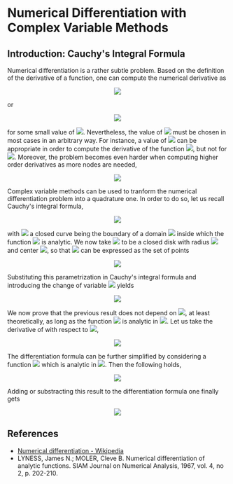 # Numerical Differentiation with Complex Variable Methods

## Introduction: Cauchy's Integral Formula

Numerical differentiation is a rather subtle problem. Based on the definition of the derivative of a function, one can compute the numerical derivative as

<p align="center">
  <img src="https://latex.codecogs.com/gif.latex?f%5E%5Cprime%20%5Cleft%28%20x%20%5Cright%29%20%3D%20%5Cfrac%7Bf%20%5Cleft%28%20x%20&plus;%20h%20%5Cright%29%20-%20f%20%5Cleft%28%20x%20%5Cright%29%7D%7Bh%7D%20&plus;%20%5Cmathcal%7BO%7D%20%5Cleft%28%20h%5E2%20%5Cright%29%2C">
</p>

or

<p align="center">
  <img src="https://latex.codecogs.com/gif.latex?f%5E%5Cprime%20%5Cleft%28%20x%20%5Cright%29%20%3D%20%5Cfrac%7Bf%20%5Cleft%28%20x%20&plus;%20h%20%5Cright%29%20-%20f%20%5Cleft%28%20x%20-%20h%20%5Cright%29%7D%7B2%20h%7D%20&plus;%20%5Cmathcal%7BO%7D%20%5Cleft%28%20h%5E3%20%5Cright%29%2C">
</p>

for some small value of <img src="https://latex.codecogs.com/gif.latex?h">. Nevertheless, the value of <img src="https://latex.codecogs.com/gif.latex?h"> must be chosen in most cases in an arbitrary way. For instance, a value of <img src="https://latex.codecogs.com/gif.latex?10%5E%7B-3%7D"> can be appropriate in order to compute the derivative of the function <img src="https://latex.codecogs.com/gif.latex?%5Csin%20x">, but not for <img src="https://latex.codecogs.com/gif.latex?%5Csin%20%5Cleft%28%2010%5E5%20x%20%5Cright%29">. Moreover, the problem becomes even harder when computing higher order derivatives as more nodes are needed,

<p align="center">
  <img src="https://latex.codecogs.com/gif.latex?f%5E%7B%5Cprime%20%5Cprime%7D%20%5Cleft%28%20x%20%5Cright%29%20%3D%20%5Cfrac%7Bf%20%5Cleft%28%20x%20&plus;%20h%20%5Cright%29%20&plus;%20f%20%5Cleft%28%20x%20-%20h%20%5Cright%29%20-%202%20f%20%5Cleft%28%20x%20%5Cright%29%7D%7Bh%5E2%7D%20&plus;%20%5Cmathcal%7BO%7D%20%5Cleft%28%20h%5E4%20%5Cright%29.">
</p>

Complex variable methods can be used to tranform the numerical differentiation problem into a quadrature one. In order to do so, let us recall Cauchy's integral formula,

<p align="center">
  <img src="https://latex.codecogs.com/gif.latex?f%5E%7B%5Cleft%28%20n%20%5Cright%29%7D%20%5Cleft%28%20z_0%20%5Cright%29%20%3D%20%5Cfrac%7Bn%21%7D%7B2%20%5Cpi%20i%7D%20%5Coint_%7B%5Cgamma%7D%20%5Cfrac%7Bf%20%5Cleft%28%20z%20%5Cright%29%7D%7B%5Cleft%28%20z%20-%20z_0%20%5Cright%29%5E%7Bn&plus;1%7D%7D%20%5Cmathrm%7Bd%7Dz%2C">
</p>

with <img src="https://latex.codecogs.com/gif.latex?%5Cgamma"> a closed curve being the boundary of a domain <img src="https://latex.codecogs.com/gif.latex?D"> inside which the function <img src="https://latex.codecogs.com/gif.latex?f%20%5Cleft%28%20z%20%5Cright%29%3A%20%5Cmathbb%7BC%7D%20%5Crightarrow%20%5Cmathbb%7BC%7D"> is analytic. We now take <img src="https://latex.codecogs.com/gif.latex?D_r"> to be a closed disk with radius <img src="https://latex.codecogs.com/gif.latex?r"> and center <img src="https://latex.codecogs.com/gif.latex?z_0">, so that <img src="https://latex.codecogs.com/gif.latex?%5Cgamma"> can be expressed as the set of points 

<p align="center">
  <img src="https://latex.codecogs.com/gif.latex?z%20%3D%20z_0%20&plus;%20r%20e%5E%7Bi%20%5Ctheta%7D%2C%20%5Cquad%200%20%5Cleq%20%5Ctheta%20%3C%202%20%5Cpi.">
</p>

Substituting this parametrization in Cauchy's integral formula and introducing the change of variable <img src="https://latex.codecogs.com/gif.latex?%5Ctheta%20%3D%202%20%5Cpi%20t"> yields

<p align="center">
  <img src="https://latex.codecogs.com/gif.latex?f%5E%7B%5Cleft%28%20n%20%5Cright%29%7D%20%5Cleft%28%20z_0%20%5Cright%29%20%3D%20%5Cfrac%7Bn%21%7D%7Br%5En%7D%20%5Cint_0%5E1%20f%20%5Cleft%28%20z_0%20&plus;%20r%20e%5E%7Bi%202%20%5Cpi%20t%7D%20%5Cright%29%20e%5E%7B-i%202%20%5Cpi%20n%20t%7D%20%5Cmathrm%7Bd%7Dt.">
</p>

We now prove that the previous result does not depend on <img src="https://latex.codecogs.com/gif.latex?r">, at least theoretically, as long as the function <img src="https://latex.codecogs.com/gif.latex?f%20%5Cleft%28%20z%20%5Cright%29"> is analytic in <img src="https://latex.codecogs.com/gif.latex?D_r">. Let us take the derivative of with respect to <img src="https://latex.codecogs.com/gif.latex?r">,

<p align="center">
  <img src="https://latex.codecogs.com/gif.latex?%5Cbegin%7Balign*%7D%20%5Cfrac%7B%5Cpartial%20f%5E%7B%5Cleft%28%20n%20%5Cright%29%7D%20%5Cleft%28%20z_0%20%5Cright%29%7D%7B%5Cpartial%20r%7D%20%3D%20%26%20-%20n%21%20n%20r%5E%7B-n-1%7D%20%5Cint_0%5E1%20f%20%5Cleft%28%20z_0%20&plus;%20r%20e%5E%7Bi%202%20%5Cpi%20t%7D%20%5Cright%29%20e%5E%7B-i%202%20%5Cpi%20n%20t%7D%20%5Cmathrm%7Bd%7Dt%20&plus;%20n%21%20r%5E%7B-n%7D%20%5Cint_0%5E1%20f%5E%5Cprime%20%5Cleft%28%20z_0%20&plus;%20r%20e%5E%7Bi%202%20%5Cpi%20t%7D%20%5Cright%29%20e%5E%7B-i%202%20%5Cpi%20%5Cleft%28%20n%20-%201%20%5Cright%29%20t%7D%20%5Cmathrm%7Bd%7Dt%20%3D%20%5C%5C%20%3D%20%26%20-n%20r%5E%7B-1%7D%20f%5E%7B%5Cleft%28%20n%20%5Cright%29%7D%20%5Cleft%28%20z_0%20%5Cright%29%20&plus;%20n%20r%5E%7B-1%7D%20%5Cleft%28%20n-1%20%5Cright%29%21%20r%5E%7B-%5Cleft%28%20n-1%5Cright%29%7D%20%5Cint_0%5E1%20f%5E%5Cprime%20%5Cleft%28%20z_0%20&plus;%20r%20e%5E%7Bi%202%20%5Cpi%20t%7D%20%5Cright%29%20e%5E%7B-i%202%20%5Cpi%20%5Cleft%28%20n%20-%201%20%5Cright%29t%7D%20%5Cmathrm%7Bd%7Dt%20%3D%200.%20%5Cend%7Balign*%7D">
</p>

The differentiation formula can be further simplified by considering a function <img src="https://latex.codecogs.com/gif.latex?g%20%5Cleft%28%20z%20%5Cright%29%20%3D%20%5Cleft%28%20z%20-%20z_0%20%5Cright%29%5En%20f%20%5Cleft%28%20z%20%5Cright%29"> which is analytic in <img src="https://latex.codecogs.com/gif.latex?D_r">. Then the following holds,

<p align="center">
  <img src="https://latex.codecogs.com/gif.latex?g%20%5Cleft%28%20z_0%20%5Cright%29%20%3D%20%5Cint_0%5E1%20g%20%5Cleft%28%20z_0%20&plus;%20r%20e%5E%7Bi%202%20%5Cpi%20t%7D%20%5Cright%29%20%5Cmathrm%7Bd%7Dt%20%3D%20%5Cint_0%5E1%20f%20%5Cleft%28%20z_0%20&plus;%20r%20e%5E%7Bi%202%20%5Cpi%20t%7D%20%5Cright%29%20e%5E%7Bi%202%20%5Cpi%20n%20t%7D%20%5Cmathrm%7Bd%7Dt%20%3D%200.">
</p>

Adding or substracting this result to the differentiation formula one finally gets

<p align="center">
  <img src="https://latex.codecogs.com/gif.latex?%5Cbegin%7Balign*%7D%20f%5E%7B%5Cleft%28%20n%20%5Cright%29%7D%20%5Cleft%28%20z_0%20%5Cright%29%20%3D%20%26%20%5Cfrac%7B2%20n%21%7D%7Br%5En%7D%20%5Cint_0%5E1%20f%20%5Cleft%28%20z_0%20&plus;%20r%20e%5E%7Bi%202%20%5Cpi%20t%7D%20%5Cright%29%20%5Ccos%20%5Cleft%28%202%20%5Cpi%20n%20t%20%5Cright%29%20%5Cmathrm%7Bd%7Dt%20%3D%20%5C%5C%20%3D%20%26%20%5Cfrac%7B-2%20i%20n%21%7D%7Br%5En%7D%20%5Cint_0%5E1%20f%20%5Cleft%28%20z_0%20&plus;%20r%20e%5E%7Bi%202%20%5Cpi%20t%7D%20%5Cright%29%20%5Csin%20%5Cleft%28%202%20%5Cpi%20n%20t%20%5Cright%29%20%5Cmathrm%7Bd%7Dt.%20%5Cend%7Balign*%7D">
</p>

## References

* [Numerical differentiation - Wikipedia](https://en.wikipedia.org/wiki/Numerical_differentiation)
* LYNESS, James N.; MOLER, Cleve B. Numerical differentiation of analytic functions. SIAM Journal on Numerical Analysis, 1967, vol. 4, no 2, p. 202-210.
